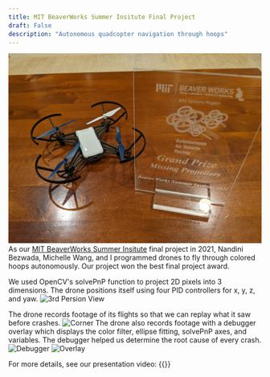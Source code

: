 ```yaml
---
title: MIT BeaverWorks Summer Insitute Final Project
draft: False
description: "Autonomous quadcopter navigation through hoops"
---
```


![Missing Propellers](images/missing_props_prize.jpg)
As our [MIT BeaverWorks Summer Insitute](https://beaverworks.ll.mit.edu/CMS/bw/bwsi) final project in 2021, Nandini Bezwada, Michelle Wang, and I programmed drones to fly through colored hoops autonomously. Our project won the best final project award.

We used OpenCV's solvePnP function to project 2D pixels into 3 dimensions. The drone positions itself using four PID controllers for x, y, z, and yaw. 
![3rd Persion View](https://media.giphy.com/media/yDqiu2abl0OyRYQyoA/giphy.gif)

The drone records footage of its flights so that we can replay what it saw before crashes.
![Corner](https://media.giphy.com/media/lyELslfCHNIZID92PT/giphy.gif)
The drone also records footage with a debugger overlay which displays the color filter, ellipse fitting, solvePnP axes, and variables. The debugger helped us determine the root cause of every crash.
![Debugger](https://media.giphy.com/media/58h8fLbwHo1lWn5DEg/giphy.gif)
![Overlay](https://media.giphy.com/media/yilzbCmvF5zGn7Rp9Z/giphy-downsized-large.gif)

For more details, see our presentation video:
{{<youtube lFV6kygEo7g>}}